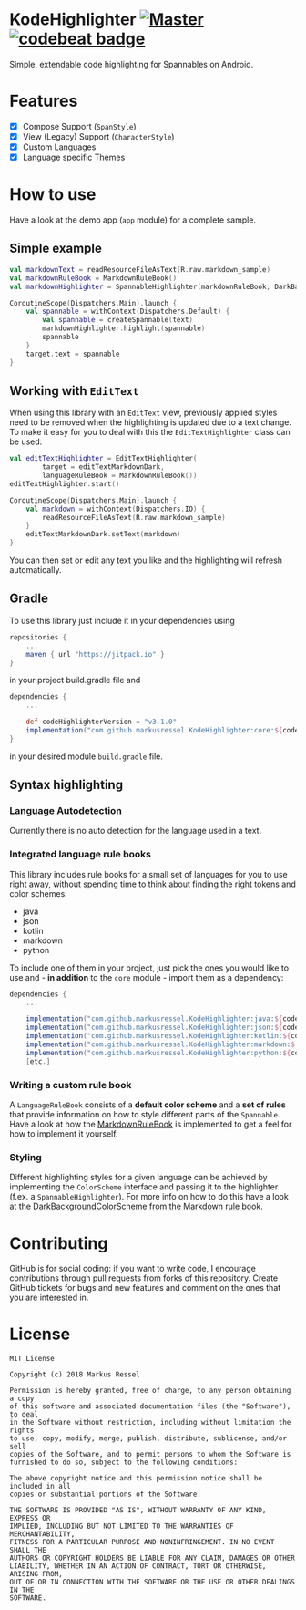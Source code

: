 # KodeHighlighter  [![Master](https://travis-ci.org/markusressel/KodeHighlighter.svg?branch=master)](https://travis-ci.org/markusressel/KodeHighlighter/branches) [![codebeat badge](https://codebeat.co/badges/e533d507-9e49-4010-9c02-7fb3e638bb0d)](https://codebeat.co/projects/github-com-markusressel-kodehighlighter-master)
Simple, extendable code highlighting for Spannables on Android.

# Features

* [x] Compose Support (`SpanStyle`)
* [x] View (Legacy) Support (`CharacterStyle`)
* [x] Custom Languages
* [x] Language specific Themes

# How to use
Have a look at the demo app (`app`  module) for a complete sample.

## Simple example

```kotlin
val markdownText = readResourceFileAsText(R.raw.markdown_sample)
val markdownRuleBook = MarkdownRuleBook()
val markdownHighlighter = SpannableHighlighter(markdownRuleBook, DarkBackgroundColorScheme())

CoroutineScope(Dispatchers.Main).launch {
    val spannable = withContext(Dispatchers.Default) {
        val spannable = createSpannable(text)
        markdownHighlighter.highlight(spannable)
        spannable
    }
    target.text = spannable
}
```

## Working with `EditText`
When using this library with an `EditText` view, previously applied styles need to be removed
when the highlighting is updated due to a text change. To make it easy for you to deal with this
the `EditTextHighlighter` class can be used:

```kotlin
val editTextHighlighter = EditTextHighlighter(
        target = editTextMarkdownDark,
        languageRuleBook = MarkdownRuleBook())
editTextHighlighter.start()

CoroutineScope(Dispatchers.Main).launch {
    val markdown = withContext(Dispatchers.IO) {
        readResourceFileAsText(R.raw.markdown_sample)
    }
    editTextMarkdownDark.setText(markdown)
}
```

You can then set or edit any text you like and the highlighting will refresh automatically.

## Gradle
To use this library just include it in your dependencies using

```groovy
repositories {
    ...
    maven { url "https://jitpack.io" }
}
```

in your project build.gradle file and

```groovy
dependencies {
    ...

    def codeHighlighterVersion = "v3.1.0"
    implementation("com.github.markusressel.KodeHighlighter:core:${codeHighlighterVersion}")
}
```

in your desired module ```build.gradle``` file.


## Syntax highlighting

### Language Autodetection

Currently there is no auto detection for the language used in a text.

### Integrated language rule books

This library includes rule books for a small set of languages for you to use right away, without
spending time to think about finding the right tokens and color schemes:

* java
* json
* kotlin
* markdown
* python

To include one of them in your project, just pick the ones you would like to use
and - **in addition** to the `core` module - import them as a dependency:

```groovy
dependencies {
    ...

    implementation("com.github.markusressel.KodeHighlighter:java:${codeHighlighterVersion}")
    implementation("com.github.markusressel.KodeHighlighter:json:${codeHighlighterVersion}")
    implementation("com.github.markusressel.KodeHighlighter:kotlin:${codeHighlighterVersion}")
    implementation("com.github.markusressel.KodeHighlighter:markdown:${codeHighlighterVersion}")
    implementation("com.github.markusressel.KodeHighlighter:python:${codeHighlighterVersion}")
    [etc.]
```

### Writing a custom rule book

A `LanguageRuleBook` consists of a **default color scheme** and a **set of rules** that provide
information on how to style different parts of the `Spannable`. Have a look at how the
[MarkdownRuleBook](markdown/src/main/java/de/markusressel/kodehighlighter/language/markdown/MarkdownRuleBook.kt)
is implemented to get a feel for how to implement it yourself.

### Styling

Different highlighting styles for a given language can be achieved
by implementing the `ColorScheme` interface and passing it to the highlighter
(f.ex. a `SpannableHighlighter`). For more info on how to do this have a look at the
[DarkBackgroundColorScheme from the Markdown rule book](markdown/src/main/java/de/markusressel/kodehighlighter/language/markdown/colorscheme/DarkBackgroundColorScheme.kt).

# Contributing

GitHub is for social coding: if you want to write code, I encourage contributions through pull requests from forks
of this repository. Create GitHub tickets for bugs and new features and comment on the ones that you are interested in.

# License

```
MIT License

Copyright (c) 2018 Markus Ressel

Permission is hereby granted, free of charge, to any person obtaining a copy
of this software and associated documentation files (the "Software"), to deal
in the Software without restriction, including without limitation the rights
to use, copy, modify, merge, publish, distribute, sublicense, and/or sell
copies of the Software, and to permit persons to whom the Software is
furnished to do so, subject to the following conditions:

The above copyright notice and this permission notice shall be included in all
copies or substantial portions of the Software.

THE SOFTWARE IS PROVIDED "AS IS", WITHOUT WARRANTY OF ANY KIND, EXPRESS OR
IMPLIED, INCLUDING BUT NOT LIMITED TO THE WARRANTIES OF MERCHANTABILITY,
FITNESS FOR A PARTICULAR PURPOSE AND NONINFRINGEMENT. IN NO EVENT SHALL THE
AUTHORS OR COPYRIGHT HOLDERS BE LIABLE FOR ANY CLAIM, DAMAGES OR OTHER
LIABILITY, WHETHER IN AN ACTION OF CONTRACT, TORT OR OTHERWISE, ARISING FROM,
OUT OF OR IN CONNECTION WITH THE SOFTWARE OR THE USE OR OTHER DEALINGS IN THE
SOFTWARE.
```
